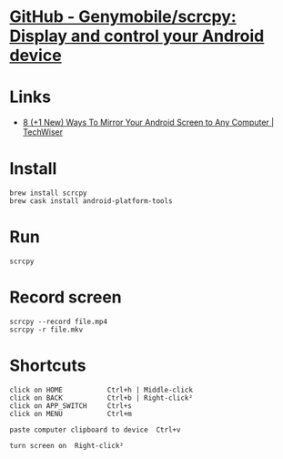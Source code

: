 # [GitHub - Genymobile/scrcpy: Display and control your Android device](https://github.com/Genymobile/scrcpy)

# Links

* [8 (+1 New) Ways To Mirror Your Android Screen to Any Computer | TechWiser](https://techwiser.com/cast-your-android-screen/)


# Install

```
brew install scrcpy
brew cask install android-platform-tools
```

# Run

```
scrcpy
```

# Record screen

```
scrcpy --record file.mp4
scrcpy -r file.mkv
```

# Shortcuts

```
click on HOME 			Ctrl+h | Middle-click
click on BACK 			Ctrl+b | Right-click²
click on APP_SWITCH 	Ctrl+s
click on MENU 			Ctrl+m

paste computer clipboard to device 	Ctrl+v	

turn screen on 	Right-click²
```



